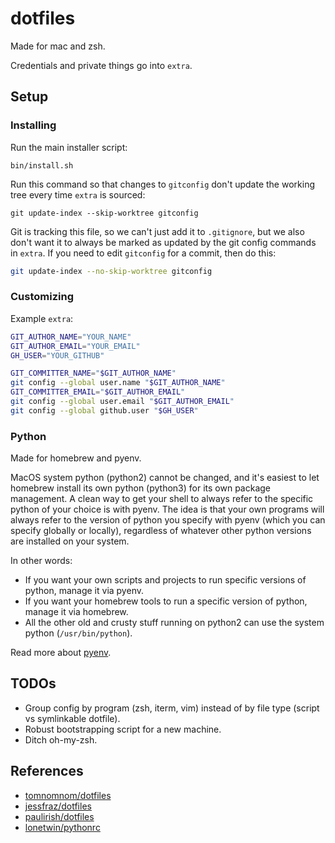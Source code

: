 # dotfiles

Made for mac and zsh.

Credentials and private things go into `extra`.

## Setup

### Installing

Run the main installer script:

```
bin/install.sh
```

Run this command so that changes to `gitconfig` don't update the working tree every time `extra` is sourced:

```
git update-index --skip-worktree gitconfig
```

Git is tracking this file, so we can't just add it to `.gitignore`, but we also don't want it to always be marked as
updated by the git config commands in `extra`. If you need to edit `gitconfig` for a commit, then do this:

```bash
git update-index --no-skip-worktree gitconfig
```

### Customizing

Example `extra`:

```bash
GIT_AUTHOR_NAME="YOUR_NAME"
GIT_AUTHOR_EMAIL="YOUR_EMAIL"
GH_USER="YOUR_GITHUB"

GIT_COMMITTER_NAME="$GIT_AUTHOR_NAME"
git config --global user.name "$GIT_AUTHOR_NAME"
GIT_COMMITTER_EMAIL="$GIT_AUTHOR_EMAIL"
git config --global user.email "$GIT_AUTHOR_EMAIL"
git config --global github.user "$GH_USER"
```

### Python

Made for homebrew and pyenv.

MacOS system python (python2) cannot be changed, and it's easiest to let homebrew install its own python (python3) for
its own package management. A clean way to get your shell to always refer to the specific python of your choice is with
pyenv. The idea is that your own programs will always refer to the version of python you specify with pyenv (which you
can specify globally or locally), regardless of whatever other python versions are installed on your system.

In other words:

* If you want your own scripts and projects to run specific versions of python, manage it via pyenv.
* If you want your homebrew tools to run a specific version of python, manage it via homebrew.
* All the other old and crusty stuff running on python2 can use the system python (`/usr/bin/python`).

Read more about [pyenv](https://github.com/pyenv/pyenv).

## TODOs

* Group config by program (zsh, iterm, vim) instead of by file type (script vs symlinkable dotfile).
* Robust bootstrapping script for a new machine.
* Ditch oh-my-zsh.

## References

* [tomnomnom/dotfiles](https://github.com/tomnomnom/dotfiles)
* [jessfraz/dotfiles](https://github.com/jessfraz/dotfiles)
* [paulirish/dotfiles](https://github.com/paulirish/dotfiles)
* [lonetwin/pythonrc](https://github.com/lonetwin/pythonrc)